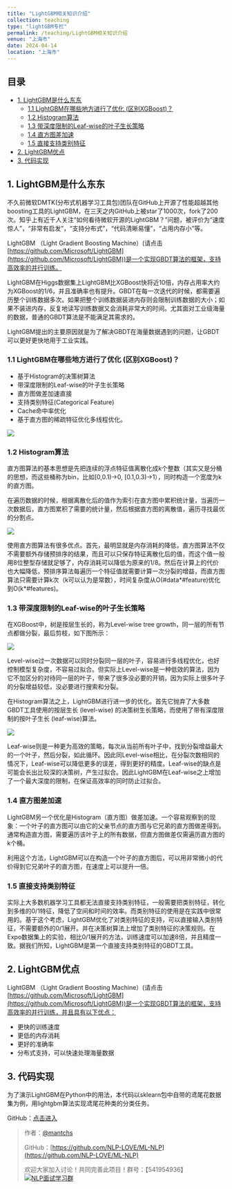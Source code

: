 ```yaml
---
title: "LightGBM相关知识介绍"
collection: teaching
type: "lightGBM专栏"
permalink: /teaching/LightGBM相关知识介绍
venue: "上海市"
date: 2024-04-14
location: "上海市"
---
```


## 目录
- [1. LightGBM是什么东东](https://github.com/NLP-LOVE/ML-NLP/tree/master/Machine%20Learning/3.4%20LightGBM#1-lightgbm是什么东东)
  - [1.1 LightGBM在哪些地方进行了优化 (区别XGBoost)？](https://github.com/NLP-LOVE/ML-NLP/tree/master/Machine%20Learning/3.4%20LightGBM#11-lightgbm在哪些地方进行了优化----区别xgboost)
  - [1.2 Histogram算法](https://github.com/NLP-LOVE/ML-NLP/tree/master/Machine%20Learning/3.4%20LightGBM#12-histogram算法)
  - [1.3 带深度限制的Leaf-wise的叶子生长策略](https://github.com/NLP-LOVE/ML-NLP/tree/master/Machine%20Learning/3.4%20LightGBM#13-带深度限制的leaf-wise的叶子生长策略)
  - [1.4 直方图差加速](https://github.com/NLP-LOVE/ML-NLP/tree/master/Machine%20Learning/3.4%20LightGBM#14-直方图差加速)
  - [1.5 直接支持类别特征](https://github.com/NLP-LOVE/ML-NLP/tree/master/Machine%20Learning/3.4%20LightGBM#15-直接支持类别特征)
- [2. LightGBM优点](https://github.com/NLP-LOVE/ML-NLP/tree/master/Machine%20Learning/3.4%20LightGBM#2-lightgbm优点)
- [3. 代码实现](https://github.com/NLP-LOVE/ML-NLP/blob/master/Machine%20Learning/3.4%20LightGBM/3.4%20LightGBM.ipynb)

## 1. LightGBM是什么东东

不久前微软DMTK(分布式机器学习工具包)团队在GitHub上开源了性能超越其他boosting工具的LightGBM，在三天之内GitHub上被star了1000次，fork了200次。知乎上有近千人关注“如何看待微软开源的LightGBM？”问题，被评价为“速度惊人”，“非常有启发”，“支持分布式”，“代码清晰易懂”，“占用内存小”等。

LightGBM （Light Gradient Boosting Machine）(请点击[https://github.com/Microsoft/LightGBM](https://github.com/Microsoft/LightGBM))是一个实现GBDT算法的框架，支持高效率的并行训练。

LightGBM在Higgs数据集上LightGBM比XGBoost快将近10倍，内存占用率大约为XGBoost的1/6，并且准确率也有提升。GBDT在每一次迭代的时候，都需要遍历整个训练数据多次。如果把整个训练数据装进内存则会限制训练数据的大小；如果不装进内存，反复地读写训练数据又会消耗非常大的时间。尤其面对工业级海量的数据，普通的GBDT算法是不能满足其需求的。

LightGBM提出的主要原因就是为了解决GBDT在海量数据遇到的问题，让GBDT可以更好更快地用于工业实践。

### 1.1 LightGBM在哪些地方进行了优化    (区别XGBoost)？

- 基于Histogram的决策树算法
- 带深度限制的Leaf-wise的叶子生长策略
- 直方图做差加速直接
- 支持类别特征(Categorical Feature)
- Cache命中率优化
- 基于直方图的稀疏特征优化多线程优化。

![](https://julyedu-img.oss-cn-beijing.aliyuncs.com/quesbase64155197431597512984.jpg)

### 1.2 Histogram算法

直方图算法的基本思想是先把连续的浮点特征值离散化成k个整数（其实又是分桶的思想，而这些桶称为bin，比如[0,0.1)→0, [0.1,0.3)→1），同时构造一个宽度为k的直方图。

在遍历数据的时候，根据离散化后的值作为索引在直方图中累积统计量，当遍历一次数据后，直方图累积了需要的统计量，然后根据直方图的离散值，遍历寻找最优的分割点。

![](https://julyedu-img.oss-cn-beijing.aliyuncs.com/quesbase64155197418746568601.jpg)

使用直方图算法有很多优点。首先，最明显就是内存消耗的降低，直方图算法不仅不需要额外存储预排序的结果，而且可以只保存特征离散化后的值，而这个值一般用8位整型存储就足够了，内存消耗可以降低为原来的1/8。然后在计算上的代价也大幅降低，预排序算法每遍历一个特征值就需要计算一次分裂的增益，而直方图算法只需要计算k次（k可以认为是常数），时间复杂度从O(#data*#feature)优化到O(k*#features)。

### 1.3 带深度限制的Leaf-wise的叶子生长策略

在XGBoost中，树是按层生长的，称为Level-wise tree growth，同一层的所有节点都做分裂，最后剪枝，如下图所示：

![](https://julyedu-img.oss-cn-beijing.aliyuncs.com/quesbase64155197509149646916.png)

Level-wise过一次数据可以同时分裂同一层的叶子，容易进行多线程优化，也好控制模型复杂度，不容易过拟合。但实际上Level-wise是一种低效的算法，因为它不加区分的对待同一层的叶子，带来了很多没必要的开销，因为实际上很多叶子的分裂增益较低，没必要进行搜索和分裂。

在Histogram算法之上，LightGBM进行进一步的优化。首先它抛弃了大多数GBDT工具使用的按层生长 (level-wise)
的决策树生长策略，而使用了带有深度限制的按叶子生长 (leaf-wise)算法。

![](https://julyedu-img.oss-cn-beijing.aliyuncs.com/quesbase64155197520844369289.png)

Leaf-wise则是一种更为高效的策略，每次从当前所有叶子中，找到分裂增益最大的一个叶子，然后分裂，如此循环。因此同Level-wise相比，在分裂次数相同的情况下，Leaf-wise可以降低更多的误差，得到更好的精度。Leaf-wise的缺点是可能会长出比较深的决策树，产生过拟合。因此LightGBM在Leaf-wise之上增加了一个最大深度的限制，在保证高效率的同时防止过拟合。

### 1.4 直方图差加速

LightGBM另一个优化是Histogram（直方图）做差加速。一个容易观察到的现象：一个叶子的直方图可以由它的父亲节点的直方图与它兄弟的直方图做差得到。通常构造直方图，需要遍历该叶子上的所有数据，但直方图做差仅需遍历直方图的k个桶。

利用这个方法，LightGBM可以在构造一个叶子的直方图后，可以用非常微小的代价得到它兄弟叶子的直方图，在速度上可以提升一倍。

### 1.5 直接支持类别特征

实际上大多数机器学习工具都无法直接支持类别特征，一般需要把类别特征，转化到多维的0/1特征，降低了空间和时间的效率。而类别特征的使用是在实践中很常用的。基于这个考虑，LightGBM优化了对类别特征的支持，可以直接输入类别特征，不需要额外的0/1展开。并在决策树算法上增加了类别特征的决策规则。在Expo数据集上的实验，相比0/1展开的方法，训练速度可以加速8倍，并且精度一致。据我们所知，LightGBM是第一个直接支持类别特征的GBDT工具。

## 2. LightGBM优点

LightGBM （Light Gradient Boosting Machine）(请点击[https://github.com/Microsoft/LightGBM](https://github.com/Microsoft/LightGBM))是一个实现GBDT算法的框架，支持高效率的并行训练，并且具有以下优点：

- 更快的训练速度
- 更低的内存消耗
- 更好的准确率
- 分布式支持，可以快速处理海量数据

## 3. 代码实现

为了演示LightGBM在Python中的用法，本代码以sklearn包中自带的鸢尾花数据集为例，用lightgbm算法实现鸢尾花种类的分类任务。

GitHub：[点击进入](https://github.com/NLP-LOVE/ML-NLP/blob/master/Machine%20Learning/3.4%20LightGBM/3.4%20LightGBM.ipynb)

> 作者：[@mantchs](https://github.com/NLP-LOVE/ML-NLP)
>
> GitHub：[https://github.com/NLP-LOVE/ML-NLP](https://github.com/NLP-LOVE/ML-NLP)
>
> 欢迎大家加入讨论！共同完善此项目！群号：【541954936】<a target="_blank" href="//shang.qq.com/wpa/qunwpa?idkey=863f915b9178560bd32ca07cd090a7d9e6f5f90fcff5667489697b1621cecdb3"><img border="0" src="http://pub.idqqimg.com/wpa/images/group.png" alt="NLP面试学习群" title="NLP面试学习群"></a>
